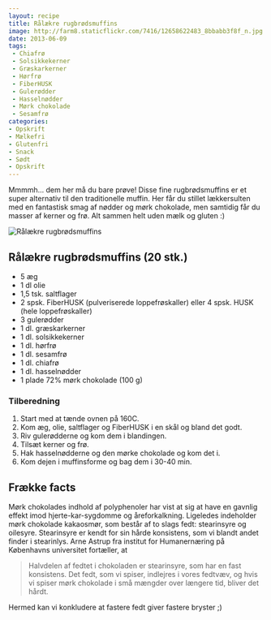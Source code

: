 ```yaml
---
layout: recipe
title: Rålækre rugbrødsmuffins
image: http://farm8.staticflickr.com/7416/12658622483_8bbabb3f8f_n.jpg
date: 2013-06-09
tags:
 - Chiafrø
 - Solsikkekerner
 - Græskarkerner
 - Hørfrø
 - FiberHUSK
 - Gulerødder
 - Hasselnødder
 - Mørk chokolade
 - Sesamfrø
categories:
- Opskrift
- Mælkefri
- Glutenfri
- Snack
- Sødt
- Opskrift
---
```


Mmmmh... dem her må du bare prøve! Disse fine rugbrødsmuffins er et super
alternativ til den traditionelle muffin. Her får du stillet lækkersulten med en
fantastisk smag af nødder og mørk chokolade, men samtidig får du masser af
kerner og frø. Alt sammen helt uden mælk og gluten :)

![Rålækre rugbrødsmuffins](http://farm8.staticflickr.com/7416/12658622483_8bbabb3f8f.jpg)


## Rålækre rugbrødsmuffins (20 stk.)
- 5 æg
- 1 dl olie
- 1,5 tsk. saltflager 
- 2 spsk. FiberHUSK (pulveriserede loppefrøskaller) eller 4 spsk. HUSK (hele loppefrøskaller)
- 3 gulerødder
- 1 dl. græskarkerner 
- 1 dl. solsikkekerner
- 1 dl. hørfrø
- 1 dl. sesamfrø
- 1 dl. chiafrø 
- 1 dl. hasselnødder 
- 1 plade 72% mørk chokolade (100 g)

### Tilberedning
1. Start med at tænde ovnen på 160C.
2. Kom æg, olie, saltflager og FiberHUSK i en skål og bland det godt.
3. Riv gulerødderne og kom dem i blandingen.
4. Tilsæt kerner og frø.
5. Hak hasselnødderne og den mørke chokolade og kom det i.
6. Kom dejen i muffinsforme og bag dem i 30-40 min.


## Frække facts
Mørk chokolades indhold af polyphenoler har vist at sig at have en gavnlig
effekt imod hjerte-kar-sygdomme og åreforkalkning. Ligeledes indeholder mørk
chokolade kakaosmør, som består af to slags fedt: stearinsyre og oilesyre.
Stearinsyre er kendt for sin hårde konsistens, som vi blandt andet finder i
stearinlys. Arne Astrup fra institut for Humanernæring på Københavns universitet
fortæller, at

>Halvdelen af fedtet i chokoladen er stearinsyre, som har en fast
>konsistens. Det fedt, som vi spiser, indlejres i vores fedtvæv, og hvis vi
>spiser mørk chokolade i små mængder over længere tid, bliver det hårdt.

Hermed kan vi konkludere at fastere fedt giver fastere bryster ;)
